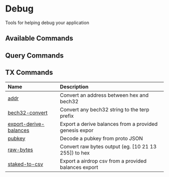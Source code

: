 # Debug
Tools for helping debug your application

## Available Commands

## Query Commands

## TX Commands

| Name | Description |
| :--- | :--- |
| [addr](debug.md#) | Convert an address between hex and bech32 |
| [bech32-convert](debug.md#) | Convert any bech32 string to the terp prefix |
| [export-derive-balances](debug.md#) | Export a derive balances from a provided genesis expor |
| [pubkey](debug.md#) | Decode a pubkey from proto JSON |
| [raw-bytes](debug.md#) | Convert raw bytes output (eg. [10 21 13 255]) to hex |
| [staked-to-csv](debug.md#) | Export a airdrop csv from a provided balances export |